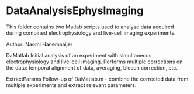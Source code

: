 # DataAnalysisEphysImaging
This folder contains two Matlab scripts used to analyse data acquired during combined electrophysiology and live-cell imaging experiments. 

Author: Naomi Hanemaaijer

DaMatlab
Initial analysis of an experiment with simultaneous electrophysiology and live-cell imaging. 
Performs multiple corrections on the data: temporal alignment of data, averaging, bleach correction, etc.

ExtractParams
Follow-up of DaMatlab.m - combine the corrected data from multiple experiments and extract relevant parameters.
